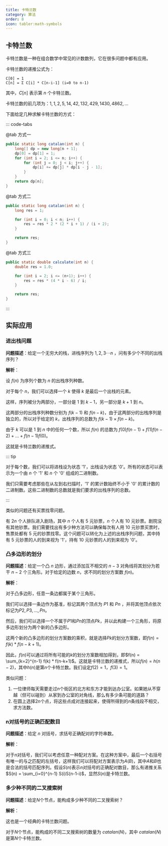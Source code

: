 ```yaml
---
title: 卡特兰数
category: 算法
order: 8
icon: tabler:math-symbols
---
```


## 卡特兰数

卡特兰数是一种在组合数学中常见的计数数列，它在很多问题中都有应用。

卡特兰数的递推公式为：

```
C[0] = 1
C[n] = Σ C[i] * C[n-i-1] (i=0 to n-1)
```

其中，$C[n]$ 表示第 $n$ 个卡特兰数。

卡特兰数的前几项为：$1, 1, 2, 5, 14, 42, 132, 429, 1430, 4862, ...$

下面给定几种求解卡特兰数的方式：

::: code-tabs

@tab 方式一

```java
public static long catalan(int n) {
    long[] dp = new long[n + 1];
    dp[0] = dp[1] = 1;
    for (int i = 2; i <= n; i++) {
        for (int j = 0; j < i; j++) {
            dp[i] += dp[j] * dp[i - j - 1];
        }
    }
    return dp[n];
}
```

@tab 方式二

```java
public static long catalan(int n) {
    long res = 1;

    for (int i = 0; i < n; i++) {
        res = res * 2 * (2 * i + 1) / (i + 2);
    }

    return res;
}
```


@tab 方式三

```java
public static double calculate(int n) {
    double res = 1.0;

    for (int i = 2; i <= (n+1); i++) {
        res = res * (4 * i - 6) / i;
    }

    return res;
}
```


:::

## 实际应用

### 进出栈问题

**问题描述**：给定一个无穷大的栈，进栈序列为 $1,2,3 \cdots n$ ，问有多少个不同的出栈序列？

**解析**：

设 $f(n)$ 为序列个数为 $n$ 的出栈序列种数。

对于每个 $n$，我们可以选择一个 $k$ 使得 $k$ 是最后一个出栈的元素。

这样，序列被分为两部分，一部分是 $1$ 到 $k-1$，另一部分是 $k+1$ 到 $n$。

这两部分的出栈序列种数分别为 $f(k-1)$ 和 $f(n-k)$，由于这两部分的出栈序列是独立的，所以对于给定的 $k$，出栈序列的总数为 $f(k-1) \times f(n-k)$。

由于 $k$ 可以是 $1$ 到 $n$ 中的任何一个数，所以 $f(n)$ 的总数为 $f(0)f(n-1) + f(1)f(n-2) + \ldots + f(n-1)f(0)$。

这就是卡特兰数的递推式。

::: tip

对于每个数，我们可以将进栈设为状态 '1'，出栈设为状态 '0'。所有的状态可以表示为一个由 $n$ 个 '1' 和 $n$ 个 '0' 组成的二进制数。

我们只需要考虑那些在从左到右扫描时，'1' 的累计数始终不小于 '0' 的累计数的二进制数。这些二进制数的总数就是我们要求的出栈序列的总数。

:::

类似的问题还有买票找零问题。

有 $2n$ 个人排队进入剧场，其中 $n$ 个人有 $5$ 元钞票，$n$ 个人有 $10$ 元钞票。剧院没有其他钞票。我们需要找出有多少种方法可以确保每次有人用 $10$ 元钞票买票时，售票处都有 $5$ 元的钞票找零。这个问题可以转化为上述的出栈序列问题，其中持有 $5$ 元钞票的人的到来视为 '1'，持有 $10$ 元钞票的人的到来视为 '0'。

### 凸多边形的划分

**问题描述**：给定一个凸 $n$ 边形，通过添加互不相交的 $n-3$ 对角线将其划分为若干  $n-2$  个三角形。对于给定的边数 $n$，求不同的划分方案数 $f(n)$。

**解析**：

对于凸多边形，任意一条边都属于某个三角形。

我们可以选择一条边作为基准，标记其两个顶点为 $P1$ 和 $Pn$ ，并将其他顶点依次标记为$P2, P3, ..., Pn$。

然后，我们可以选择一个不属于$P1$和$Pn$的顶点$Pk$，并以此构建一个三角形，将原多边形划分为两个新的凸多边形。

这两个新的凸多边形的划分方案数的乘积，就是选择$Pk$的划分方案数，即$f(n) = f(k) * f(n-k+1)$。

因此，$f(n)$可以通过将所有可能的$k$的划分方案数相加得到，即$f(n) = \sum_{k=2}^{n-1} f(k) * f(n-k+1)$。这就是卡特兰数的递推式，所以$f(n) = h(n-2)$，其中$h(n)$是第$n$个卡特兰数。我们设定$f(2) = 1$，$f(3) = 1$。

类似问题：
1. 一位律师每天需要走过$n$个街区的北方和东方才能到达办公室。如果她从不穿越（但可以碰到）从家到办公室的对角线，那么有多少条可能的道路？
2. 在圆上选择$2n$个点，将这些点成对连接起来，使得所得到的$n$条线段不相交，求方法数。

### n对括号的正确匹配数目

**问题描述**：给定 $n$ 对括号，求括号正确配对的字符串数。

**解析**：

对于$n$对括号，我们可以考虑任意一种配对方案。在这种方案中，最后一个右括号有唯一的与之匹配的左括号，这样我们可以将配对方案表示为$A(B)$，其中$A$和$B$也是合法的括号匹配序列。假设$S(n)$表示$n$对括号的正确配对数目，那么有递推关系$S(n) = \sum_{i=0}^{n-1} S(i)S(n-1-i)$，显然$S(n)$是卡特兰数。

### 多少种不同的二叉搜索树

**问题描述**：给定$N$个节点，能构成多少种不同的二叉搜索树？

**解析**：

这也是一个经典的卡特兰数问题。

对于$N$个节点，能构成的不同二叉搜索树的数量为 $catalan(N)$，其中 $catalan(N)$是第$N$个卡特兰数。
